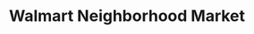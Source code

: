 ---
title: "Walmart Neighborhood Market"
url: /lynchburg/walmart-neighborhood-market/
shop: Supermarkt
---
